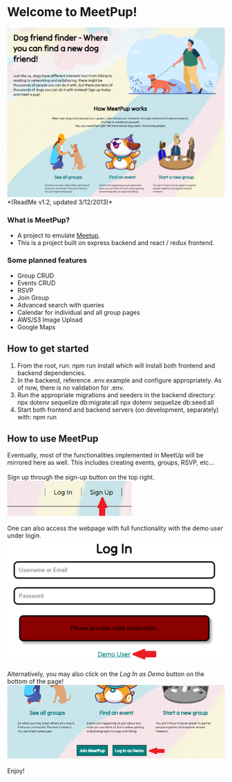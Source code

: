 # Welcome to MeetPup!
<img src="/welcome.png" alt='welcome'>
*(ReadMe v1.2, updated 3/12/2013)*

### What is MeetPup?
- A project to emulate [Meetup](https://www.meetup.com/).
- This is a project built on express backend and react / redux frontend.

### Some planned features
- Group CRUD
- Events CRUD
- RSVP
- Join Group
- Advanced search with queries
- Calendar for individual and all group pages
- AWS/S3 Image Upload
- Google Maps 

## How to get started
1. From the root, run:
    npm run install
which will install both frontend and backend dependencies.
2. In the backend, reference .env.example and configure appropriately. As of now,
there is no validation for .env.
3. Run the appropriate migrations and seeders in the backend directory:
    npx dotenv sequelize db:migrate:all
    npx dotenv sequelize db:seed:all
4. Start both frontend and backend servers (on development, separately) with:
    npm run

## How to use MeetPup
Eventually, most of the functionalities implemented in MeetUp will be mirrored here as well. This includes creating events, groups, RSVP, etc...  
<br>
Sign up through the sign-up button on the top right. 
<img src='./step1.png' alt='step1'>  
<br>
One can also access the webpage with full functionality with the demo user under login.
<img src='./step2.png' alt='step2'>  
<br>
Alternatively, you may also click on the *Log In as Demo* button on the bottom of the page!
<img src='./step3.png' alt='step3'>  
<br>
Enjoy!


